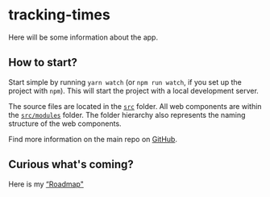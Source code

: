 # tracking-times

Here will be some information about the app.

## How to start?

Start simple by running `yarn watch` (or `npm run watch`, if you set up the project with `npm`). This will start the project with a local development server.

The source files are located in the [`src`](./src) folder. All web components are within the [`src/modules`](./src/modules) folder. The folder hierarchy also represents the naming structure of the web components.

Find more information on the main repo on [GitHub](https://github.com/muenzpraeger/lwc-create-app).

## Curious what's coming?

Here is my [“Roadmap"](https://coggle.it/diagram/XXfP7Ud5XdhkvLN3/t/timetracking/1f1d6d79b87320979f30306b4b651ed8a5e2b511e370e58c0a588715efaf224e)
